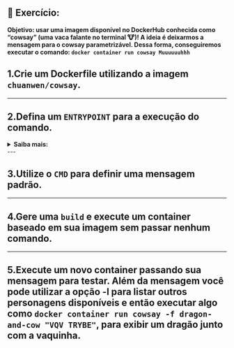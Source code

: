 ## 🚀 Exercício:

**Objetivo: usar uma imagem disponível no DockerHub conhecida como “cowsay” (uma vaca falante no terminal 🐮)!
          A ideia é deixarmos a mensagem para o cowsay parametrizável. Dessa forma, conseguiremos executar o comando: `docker container run cowsay Muuuuuuhhh`**

## 1.Crie um Dockerfile utilizando a imagem `chuanwen/cowsay`.

---

## 2.Defina um `ENTRYPOINT` para a execução do comando.
<details>
  <summary><strong> Saiba mais: </strong></summary>
  * Observe que o executável `cowsay` está no diretório `/usr/games/`
  * Lembre-se que com ele, diferente do `CMD`, o comando não poderá ser sobrescrito com o `docker run`, porém conseguiremos passar parâmetros ao binário e exploraremos esse recurso para poder passar a mensagem.
</details>
---

## 3.Utilize o `CMD` para definir uma mensagem padrão.

---

## 4.Gere uma `build` e execute um container baseado em sua imagem sem passar nenhum comando.

---

## 5.Execute um novo container passando sua mensagem para testar. Além da mensagem você pode utilizar a opção -l para listar outros personagens disponíveis e então executar algo como `docker container run cowsay -f dragon-and-cow "VQV TRYBE"`, para exibir um dragão junto com a vaquinha.
